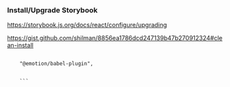 ### Install/Upgrade Storybook

https://storybook.js.org/docs/react/configure/upgrading

https://gist.github.com/shilman/8856ea1786dcd247139b47b270912324#clean-install

````

    "@emotion/babel-plugin",


    ```
````
